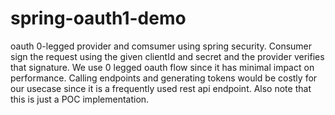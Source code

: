 # spring-oauth1-demo
oauth 0-legged provider and comsumer using spring security. Consumer sign the request using the given clientId and secret and the provider verifies that signature. We use 0 legged oauth flow since it has minimal impact on performance. Calling endpoints and generating tokens would be costly for our usecase since it is a frequently used rest api endpoint. Also note that this is just a POC implementation.
